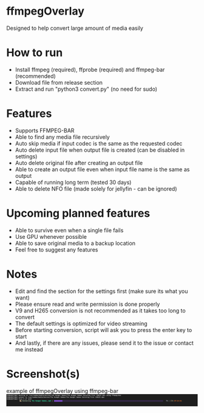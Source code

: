 # ffmpegOverlay
Designed to help convert large amount of media easily

# How to run
- Install ffmpeg (required), ffprobe (required) and ffmpeg-bar (recommended)
- Download file from release section
- Extract and run "python3 convert.py" (no need for sudo)

# Features
- Supports FFMPEG-BAR
- Able to find any media file recursively
- Auto skip media if input codec is the same as the requested codec
- Auto delete input file when output file is created (can be disabled in settings)
- Auto delete original file after creating an output file
- Able to create an output file even when input file name is the same as output
- Capable of running long term (tested 30 days)
- Able to delete NFO file (made solely for jellyfin - can be ignored)

# Upcoming planned features
- Able to survive even when a single file fails
- Use GPU whenever possible
- Able to save original media to a backup location
- Feel free to suggest any features

# Notes
- Edit and find the section for the settings first (make sure its what you want)
- Please ensure read and write permission is done properly
- V9 and H265 conversion is not recommended as it takes too long to convert
- The default settings is optimized for video streaming
- Before starting conversion, script will ask you to press the enter key to start
- And lastly, if there are any issues, please send it to the issue or contact me instead

# Screenshot(s)
example of ffmpegOverlay using ffmpeg-bar
![work](screenshot.png)
